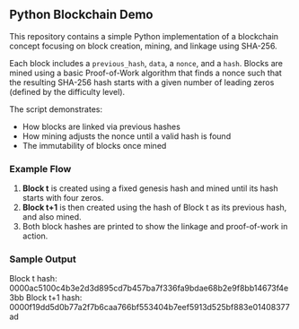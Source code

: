 ## Python Blockchain Demo

This repository contains a simple Python implementation of a blockchain concept focusing on block creation, mining, and linkage using SHA-256.

Each block includes a `previous_hash`, `data`, a `nonce`, and a `hash`. Blocks are mined using a basic Proof-of-Work algorithm that finds a nonce such that the resulting SHA-256 hash starts with a given number of leading zeros (defined by the difficulty level). 

The script demonstrates:
- How blocks are linked via previous hashes
- How mining adjusts the nonce until a valid hash is found
- The immutability of blocks once mined

### Example Flow
1. **Block t** is created using a fixed genesis hash and mined until its hash starts with four zeros.
2. **Block t+1** is then created using the hash of Block t as its previous hash, and also mined.
3. Both block hashes are printed to show the linkage and proof-of-work in action.

### Sample Output
Block t hash: 0000ac5100c4b3e2d3d895cd7b457ba7f336fa9bdae68b2e9f8bb14673f4e3bb
Block t+1 hash: 0000f19dd5d0b77a2f7b6caa766bf553404b7eef5913d525bf883e01408377ad
